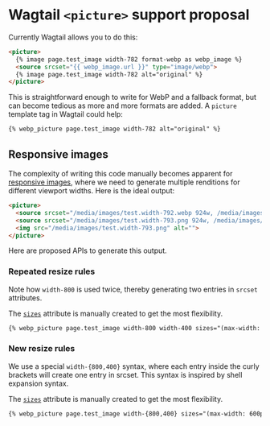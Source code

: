 # Wagtail `<picture>` support proposal

Currently Wagtail allows you to do this:

```html
<picture>
  {% image page.test_image width-782 format-webp as webp_image %}
  <source srcset="{{ webp_image.url }}" type="image/webp">
  {% image page.test_image width-782 alt="original" %}
</picture>
```

This is straightforward enough to write for WebP and a fallback format, but can become tedious as more and more formats are added. A `picture` template tag in Wagtail could help:

```html
{% webp_picture page.test_image width-782 alt="original" %}
```

## Responsive images

The complexity of writing this code manually becomes apparent for [responsive images](https://developer.mozilla.org/en-US/docs/Learn/HTML/Multimedia_and_embedding/Responsive_images), where we need to generate multiple renditions for different viewport widths. Here is the ideal output:

```html
<picture> 
  <source srcset="/media/images/test.width-792.webp 924w, /media/images/test.width-392.webp 688w" sizes="(max-width: 768px) 688px, 924px" type="image/webp">
  <source srcset="/media/images/test.width-793.png 924w, /media/images/test.width-393.png 688w" sizes="(max-width: 768px) 688px, 924px" type="image/png">
  <img src="/media/images/test.width-793.png" alt="">
</picture>
```

Here are proposed APIs to generate this output.

### Repeated resize rules

Note how `width-800` is used twice, thereby generating two entries in `srcset` attributes.

The [`sizes`](https://developer.mozilla.org/en-US/docs/Web/HTML/Element/img#attr-sizes) attribute is manually created to get the most flexibility.

```html
{% webp_picture page.test_image width-800 width-400 sizes="(max-width: 600px) 480px, 800px" alt="original" %}
```

### New resize rules

We use a special `width-{800,400}` syntax, where each entry inside the curly brackets will create one entry in srcset.
This syntax is inspired by shell expansion syntax.

The [`sizes`](https://developer.mozilla.org/en-US/docs/Web/HTML/Element/img#attr-sizes) attribute is manually created to get the most flexibility.

```html
{% webp_picture page.test_image width-{800,400} sizes="(max-width: 600px) 480px, 800px" alt="original" %}
```
